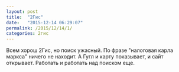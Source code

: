 ```yaml
---
layout: post
title:  "2Гис"
date:   "2015-12-14 06:29:07"
permalink: /2015/12/14/1/
categories: 2гис
---
```

Всем хорош 2Гис, но поиск ужасный. По фразе "налоговая карла маркса"
ничего не находит. А Гугл и карту показывает, и сайт
открывает. Работать и работать над поиском еще.

